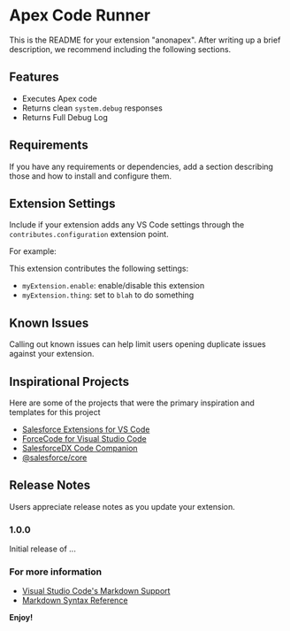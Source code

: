 # Apex Code Runner

This is the README for your extension "anonapex". After writing up a brief description, we recommend including the following sections.

## Features

- Executes Apex code
- Returns clean `system.debug` responses
- Returns Full Debug Log

## Requirements

If you have any requirements or dependencies, add a section describing those and how to install and configure them.

## Extension Settings

Include if your extension adds any VS Code settings through the `contributes.configuration` extension point.

For example:

This extension contributes the following settings:

* `myExtension.enable`: enable/disable this extension
* `myExtension.thing`: set to `blah` to do something

## Known Issues

Calling out known issues can help limit users opening duplicate issues against your extension.

## Inspirational Projects

Here are some of the projects that were the primary inspiration and templates for this project

- [Salesforce Extensions for VS Code](https://github.com/forcedotcom/salesforcedx-vscode)
- [ForceCode for Visual Studio Code](https://github.com/celador/ForceCode)
- [SalesforceDX Code Companion](https://github.com/msrivastav13/DX-Code-Companion)
- [@salesforce/core](https://github.com/forcedotcom/sfdx-core)

## Release Notes

Users appreciate release notes as you update your extension.

### 1.0.0

Initial release of ...

### For more information

* [Visual Studio Code's Markdown Support](http://code.visualstudio.com/docs/languages/markdown)
* [Markdown Syntax Reference](https://help.github.com/articles/markdown-basics/)

**Enjoy!**
